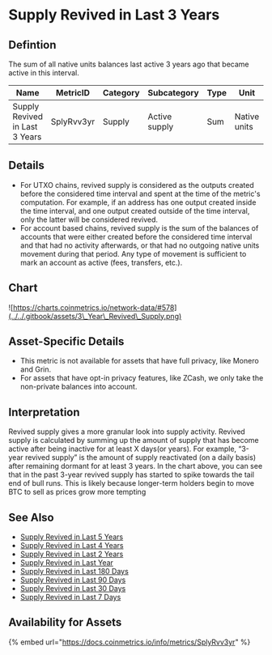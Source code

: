 # Supply Revived in Last 3 Years

## Defintion

The sum of all native units balances last active 3 years ago that became active in this interval.

| Name                           | MetricID   | Category | Subcategory   | Type | Unit         | Interval |
| ------------------------------ | ---------- | -------- | ------------- | ---- | ------------ | -------- |
| Supply Revived in Last 3 Years | SplyRvv3yr | Supply   | Active supply | Sum  | Native units | 3 years  |

## Details

* For UTXO chains, revived supply is considered as the outputs created before the considered time interval and spent at the time of the metric's computation. For example, if an address has one output created inside the time interval, and one output created outside of the time interval, only the latter will be considered revived.
* For account based chains, revived supply is the sum of the balances of accounts that were either created before the considered time interval and that had no activity afterwards, or that had no outgoing native units movement during that period. Any type of movement is sufficient to mark an account as active (fees, transfers, etc.).

## Chart

![https://charts.coinmetrics.io/network-data/#578](../../.gitbook/assets/3\_Year\_Revived\_Supply.png)

## Asset-Specific Details

* This metric is not available for assets that have full privacy, like Monero and Grin.
* For assets that have opt-in privacy features, like ZCash, we only take the non-private balances into account.

## Interpretation

Revived supply gives a more granular look into supply activity. Revived supply is calculated by summing up the amount of supply that has become active after being inactive for at least X days(or years). For example, “3-year revived supply” is the amount of supply reactivated (on a daily basis) after remaining dormant for at least 3 years. In the chart above, you can see that in the past​ 3-year revived supply ​has started to spike towards the tail end of bull runs. This is likely because longer-term holders begin to move BTC to sell as prices grow more tempting

## See Also

* [Supply Revived in Last 5 Years](splyrvv5yr.md)
* [Supply Revived in Last 4 Years](splyrvv4yr.md)
* [Supply Revived in Last 2 Years](splyrvv2yr.md)
* [Supply Revived in Last Year](splyrvv1yr.md)
* [Supply Revived in Last 180 Days](splyrvv180d.md)
* [Supply Revived in Last 90 Days](splyrvv90d.md)
* [Supply Revived in Last 30 Days](splyrvv30d.md)
* [Supply Revived in Last 7 Days](splyrvv7d.md)

## Availability for Assets

{% embed url="https://docs.coinmetrics.io/info/metrics/SplyRvv3yr" %}


